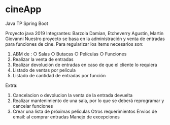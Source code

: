 # cineApp
Java TP Spring Boot


Proyecto java 2019
Integrantes: Barzola Damian, Etcheverry Agustin, Martin Giovanni
Nuestro proyecto se basa en la administración y venta de entradas para funciones de cine.
Para regularizar los items necesarios son:
1. ABM de :
○ Salas
○ Butacas
○ Películas
○ Funciones
2. Realizar la venta de entradas
3. Realizar devolución de entradas en caso de que el cliente lo requiera
4. Listado de ventas por película
5. Listado de cantidad de entradas por función

Extra:
1. Cancelacion o devolucion la venta de la entrada devuelta
2. Realizar mantenimiento de una sala, por lo que se deberá reprogramar y cancelar
funciones
3. Crear una lista de próximas películas
Otros requerimientos
Envios de email: al comprar entradas
Manejo de excepciones
